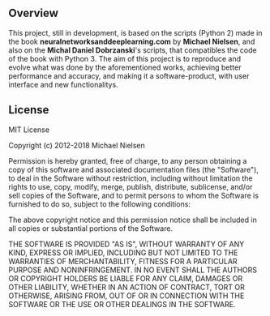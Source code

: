 ## Overview

This project, still in development, is based on the scripts (Python 2) made in the book **neuralnetworksanddeeplearning.com** by **Michael Nielsen**, and also on the **Michal Daniel Dobrzanski**'s scripts, that compatibles the code of the book with Python 3. The aim of this project is to reproduce and evolve what was done by the aforementioned works, achieving better performance and accuracy, and making it a software-product, with user interface and new functionalitys.

## License

MIT License

Copyright (c) 2012-2018 Michael Nielsen

Permission is hereby granted, free of charge, to any person obtaining
a copy of this software and associated documentation files (the
"Software"), to deal in the Software without restriction, including
without limitation the rights to use, copy, modify, merge, publish,
distribute, sublicense, and/or sell copies of the Software, and to
permit persons to whom the Software is furnished to do so, subject to
the following conditions:

The above copyright notice and this permission notice shall be
included in all copies or substantial portions of the Software.

THE SOFTWARE IS PROVIDED "AS IS", WITHOUT WARRANTY OF ANY KIND,
EXPRESS OR IMPLIED, INCLUDING BUT NOT LIMITED TO THE WARRANTIES OF
MERCHANTABILITY, FITNESS FOR A PARTICULAR PURPOSE AND
NONINFRINGEMENT. IN NO EVENT SHALL THE AUTHORS OR COPYRIGHT HOLDERS BE
LIABLE FOR ANY CLAIM, DAMAGES OR OTHER LIABILITY, WHETHER IN AN ACTION
OF CONTRACT, TORT OR OTHERWISE, ARISING FROM, OUT OF OR IN CONNECTION
WITH THE SOFTWARE OR THE USE OR OTHER DEALINGS IN THE SOFTWARE.

